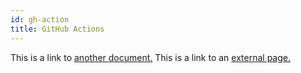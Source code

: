 ```yaml
---
id: gh-action
title: GitHub Actions
---
```


This is a link to [another document.](doc3.md) This is a link to an [external page.](http://www.example.com/)
